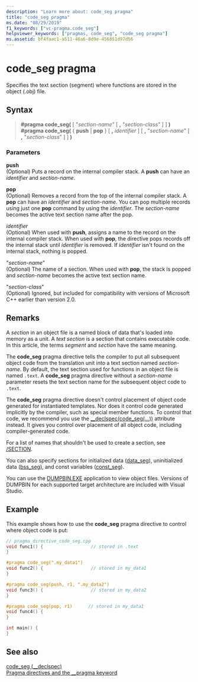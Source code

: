 ```yaml
---
description: "Learn more about: code_seg pragma"
title: "code_seg pragma"
ms.date: "08/29/2019"
f1_keywords: ["vc-pragma.code_seg"]
helpviewer_keywords: ["pragmas, code_seg", "code_seg pragma"]
ms.assetid: bf4faac1-a511-46a6-8d9e-456851d97d56
---
```

# code_seg pragma

Specifies the text section (segment) where functions are stored in the object (.obj) file.

## Syntax

> **#pragma code_seg(** [ "*section-name*" [ **,** "*section-class*" ] ] **)**\
> **#pragma code_seg(** { **push** | **pop** } [ **,** *identifier* ] [ **,** "*section-name*" [ **,** "*section-class*" ] ] **)**

### Parameters

**push**\
(Optional) Puts a record on the internal compiler stack. A **push** can have an *identifier* and *section-name*.

**pop**\
(Optional) Removes a record from the top of the internal compiler stack. A **pop** can have an *identifier* and *section-name*. You can pop multiple records using just one **pop** command by using the *identifier*. The *section-name* becomes the active text section name after the pop.

*identifier*\
(Optional) When used with **push**, assigns a name to the record on the internal compiler stack. When used with **pop**, the directive pops records off the internal stack until *identifier* is removed. If *identifier* isn't found on the internal stack, nothing is popped.

"*section-name*"\
(Optional) The name of a section. When used with **pop**, the stack is popped and *section-name* becomes the active text section name.

"*section-class*"\
(Optional) Ignored, but included for compatibility with versions of Microsoft C++ earlier than version 2.0.

## Remarks

A *section* in an object file is a named block of data that's loaded into memory as a unit. A *text section* is a section that contains executable code. In this article, the terms *segment* and *section* have the same meaning.

The **code_seg** pragma directive tells the compiler to put all subsequent object code from the translation unit into a text section named *section-name*. By default, the text section used for functions in an object file is named `.text`. A **code_seg** pragma directive without a *section-name* parameter resets the text section name for the subsequent object code to `.text`.

The **code_seg** pragma directive doesn't control placement of object code generated for instantiated templates. Nor does it control code generated implicitly by the compiler, such as special member functions. To control that code, we recommend you use the [__declspec(code_seg(...))](../cpp/code-seg-declspec.md) attribute instead. It gives you control over placement of all object code, including compiler-generated code.

For a list of names that shouldn't be used to create a section, see [/SECTION](../build/reference/section-specify-section-attributes.md).

You can also specify sections for initialized data ([data_seg](../preprocessor/data-seg.md)), uninitialized data ([bss_seg](../preprocessor/bss-seg.md)), and const variables ([const_seg](../preprocessor/const-seg.md)).

You can use the [DUMPBIN.EXE](../build/reference/dumpbin-command-line.md) application to view object files. Versions of DUMPBIN for each supported target architecture are included with Visual Studio.

## Example

This example shows how to use the **code_seg** pragma directive to control where object code is put:

```cpp
// pragma_directive_code_seg.cpp
void func1() {                  // stored in .text
}

#pragma code_seg(".my_data1")
void func2() {                  // stored in my_data1
}

#pragma code_seg(push, r1, ".my_data2")
void func3() {                  // stored in my_data2
}

#pragma code_seg(pop, r1)      // stored in my_data1
void func4() {
}

int main() {
}
```

## See also

[code_seg (__declspec)](../cpp/code-seg-declspec.md)\
[Pragma directives and the __pragma keyword](../preprocessor/pragma-directives-and-the-pragma-keyword.md)
